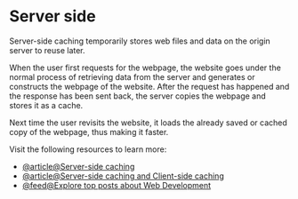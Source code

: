 # Server side

Server-side caching temporarily stores web files and data on the origin server to reuse later.

When the user first requests for the webpage, the website goes under the normal process of retrieving data from the server and generates or constructs the webpage of the website. After the request has happened and the response has been sent back, the server copies the webpage and stores it as a cache.

Next time the user revisits the website, it loads the already saved or cached copy of the webpage, thus making it faster.

Visit the following resources to learn more:

- [@article@Server-side caching ](https://www.starwindsoftware.com/resource-library/server-side-caching/)
- [@article@Server-side caching and Client-side caching](https://www.codingninjas.com/codestudio/library/server-side-caching-and-client-side-caching)
- [@feed@Explore top posts about Web Development](https://app.daily.dev/tags/webdev?ref=roadmapsh)

